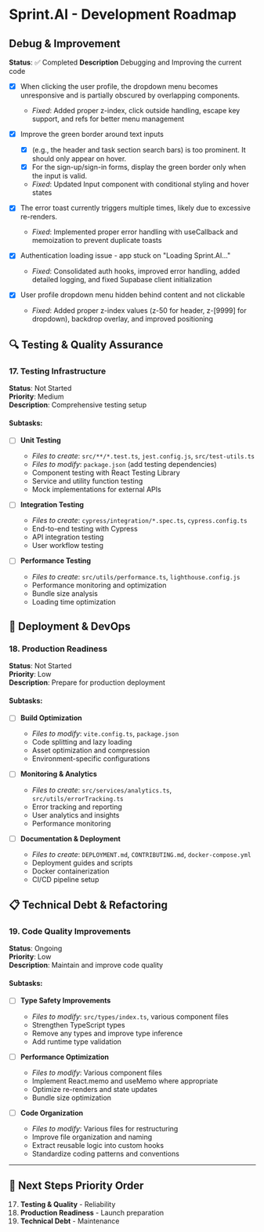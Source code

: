 # Sprint.AI - Development Roadmap

## Debug & Improvement
**Status**: ✅ Completed
**Description** Debugging and Improving the current code

- [x] When clicking the user profile, the dropdown menu becomes unresponsive and is partially obscured by overlapping components.
  - *Fixed*: Added proper z-index, click outside handling, escape key support, and refs for better menu management

- [x] Improve the green border around text inputs
   - [x] (e.g., the header and task section search bars) is too prominent. It should only appear on hover.
   - [x] For the sign-up/sign-in forms, display the green border only when the input is valid.
   - *Fixed*: Updated Input component with conditional styling and hover states
     
- [x] The error toast currently triggers multiple times, likely due to excessive re-renders.
  - *Fixed*: Implemented proper error handling with useCallback and memoization to prevent duplicate toasts

- [x] Authentication loading issue - app stuck on "Loading Sprint.AI..." 
  - *Fixed*: Consolidated auth hooks, improved error handling, added detailed logging, and fixed Supabase client initialization

- [x] User profile dropdown menu hidden behind content and not clickable
  - *Fixed*: Added proper z-index values (z-50 for header, z-[9999] for dropdown), backdrop overlay, and improved positioning

## 🔍 Testing & Quality Assurance

### 17. Testing Infrastructure
**Status**: Not Started  
**Priority**: Medium  
**Description**: Comprehensive testing setup

#### Subtasks:
- [ ] **Unit Testing**
  - *Files to create*: `src/**/*.test.ts`, `jest.config.js`, `src/test-utils.ts`
  - *Files to modify*: `package.json` (add testing dependencies)
  - Component testing with React Testing Library
  - Service and utility function testing
  - Mock implementations for external APIs

- [ ] **Integration Testing**
  - *Files to create*: `cypress/integration/*.spec.ts`, `cypress.config.ts`
  - End-to-end testing with Cypress
  - API integration testing
  - User workflow testing

- [ ] **Performance Testing**
  - *Files to create*: `src/utils/performance.ts`, `lighthouse.config.js`
  - Performance monitoring and optimization
  - Bundle size analysis
  - Loading time optimization

## 🚀 Deployment & DevOps

### 18. Production Readiness
**Status**: Not Started  
**Priority**: Low  
**Description**: Prepare for production deployment

#### Subtasks:
- [ ] **Build Optimization**
  - *Files to modify*: `vite.config.ts`, `package.json`
  - Code splitting and lazy loading
  - Asset optimization and compression
  - Environment-specific configurations

- [ ] **Monitoring & Analytics**
  - *Files to create*: `src/services/analytics.ts`, `src/utils/errorTracking.ts`
  - Error tracking and reporting
  - User analytics and insights
  - Performance monitoring

- [ ] **Documentation & Deployment**
  - *Files to create*: `DEPLOYMENT.md`, `CONTRIBUTING.md`, `docker-compose.yml`
  - Deployment guides and scripts
  - Docker containerization
  - CI/CD pipeline setup

## 📋 Technical Debt & Refactoring

### 19. Code Quality Improvements
**Status**: Ongoing  
**Priority**: Low  
**Description**: Maintain and improve code quality

#### Subtasks:
- [ ] **Type Safety Improvements**
  - *Files to modify*: `src/types/index.ts`, various component files
  - Strengthen TypeScript types
  - Remove any types and improve type inference
  - Add runtime type validation

- [ ] **Performance Optimization**
  - *Files to modify*: Various component files
  - Implement React.memo and useMemo where appropriate
  - Optimize re-renders and state updates
  - Bundle size optimization

- [ ] **Code Organization**
  - *Files to modify*: Various files for restructuring
  - Improve file organization and naming
  - Extract reusable logic into custom hooks
  - Standardize coding patterns and conventions

---

## 🎯 Next Steps Priority Order

17. **Testing & Quality** - Reliability
18. **Production Readiness** - Launch preparation
19. **Technical Debt** - Maintenance